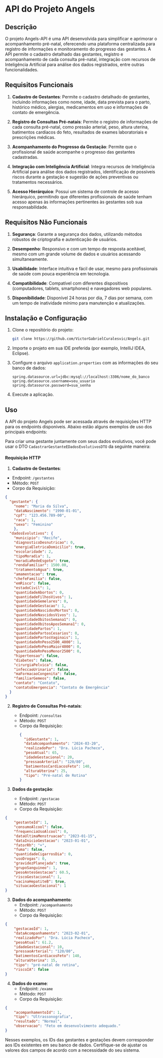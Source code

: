 # API do Projeto Angels

## Descrição

O projeto Angels-API é uma API desenvolvida para simplificar e aprimorar o acompanhamento pré-natal, oferecendo uma plataforma centralizada para registro de informações e monitoramento do progresso das gestantes. A API permite o cadastro detalhado das gestantes, registro e acompanhamento de cada consulta pré-natal, integração com recursos de Inteligência Artificial para análise dos dados registrados, entre outras funcionalidades.

## Requisitos Funcionais

1. **Cadastro de Gestantes**: Permite o cadastro detalhado de gestantes, incluindo informações como nome, idade, data prevista para o parto, histórico médico, alergias, medicamentos em uso e informações de contato de emergência.

2. **Registro de Consultas Pré-natais**: Permite o registro de informações de cada consulta pré-natal, como pressão arterial, peso, altura uterina, batimentos cardíacos do feto, resultados de exames laboratoriais e prescrições médicas.

3. **Acompanhamento do Progresso da Gestação**: Permite que o profissional de saúde acompanhe o progresso das gestantes cadastradas.

4. **Integração com Inteligência Artificial**: Integra recursos de Inteligência Artificial para análise dos dados registrados, identificação de possíveis riscos durante a gestação e sugestão de ações preventivas ou tratamentos necessários.

5. **Acesso Hierárquico**: Possui um sistema de controle de acesso hierárquico, permitindo que diferentes profissionais de saúde tenham acesso apenas às informações pertinentes às gestantes sob sua responsabilidade.

## Requisitos Não Funcionais

1. **Segurança**: Garante a segurança dos dados, utilizando métodos robustos de criptografia e autenticação de usuários.

2. **Desempenho**: Responsivo e com um tempo de resposta aceitável, mesmo com um grande volume de dados e usuários acessando simultaneamente.

3. **Usabilidade**: Interface intuitiva e fácil de usar, mesmo para profissionais de saúde com pouca experiência em tecnologia.

4. **Compatibilidade**: Compatível com diferentes dispositivos (computadores, tablets, smartphones) e navegadores web populares.

5. **Disponibilidade**: Disponível 24 horas por dia, 7 dias por semana, com um tempo de inatividade mínimo para manutenção e atualizações.

## Instalação e Configuração

1. Clone o repositório do projeto:
   ```sh
   git clone https://github.com/VictorGabrielCuralesvic/Angels.git
   ```

2. Importe o projeto em sua IDE preferida (por exemplo, IntelliJ IDEA, Eclipse).

3. Configure o arquivo `application.properties` com as informações do seu banco de dados:

   ```properties
   spring.datasource.url=jdbc:mysql://localhost:3306/nome_do_banco
   spring.datasource.username=seu_usuario
   spring.datasource.password=sua_senha
   ```

4. Execute a aplicação.

## Uso

A API do projeto Angels pode ser acessada através de requisições HTTP para os endpoints disponíveis. Abaixo estão alguns exemplos de uso dos principais endpoints:

Para criar uma gestante juntamente com seus dados evolutivos, você pode usar o DTO `CadastrarGestanteEDadosEvolutivosDTO` da seguinte maneira:

#### Requisição HTTP
1. **Cadastro de Gestantes**:
- Endpoint: `/gestantes`
- Método: `POST`
- Corpo da Requisição:
```json
{
  "gestante": {
    "nome": "Maria da Silva",
    "dataNascimento": "1990-01-01",
    "cpf": "123.456.789-00",
    "raca": 1,
    "sexo": "Feminino"
    },
  "dadosEvolutivos": {
    "municipio": "Recife",
    "diagnosticoDesnutricao": 0,
    "energiaEletricaDomicilio": true,
    "escolaridade": 2,
    "tipoMoradia": 1,
    "moradiaRedeEsgoto": true,
    "rendaFamiliar": 1500.00,
    "tratamentoAgua": true,
    "amamentacao": true,
    "chefeFamilia": false,
    "emRisco": false,
    "estadoCivil": 1,
    "quantidadeAbortos": 0,
    "quantidadeFilhosVivos": 1,
    "quantidadeGemelares": 0,
    "quantidadeGestacao": 1,
    "quantidadeNascidosMortos": 0,
    "quantidadeNascidosVivos": 1,
    "quantidadeObitosSemana1": 0,
    "quantidadeObitosAposSemana1": 0,
    "quantidadePartos": 1,
    "quantidadePartosCesarios": 0,
    "quantidadePartosVaginais": 1,
    "quantidadeRnPeso2500_4000": 1,
    "quantidadeRnPesoMaior4000": 0,
    "quantidadeRnPesoMenor2500": 0,
    "hipertensao": false,
    "diabetes": false,
    "cirurgiaPelvica": false,
    "infeccaoUrinaria": false,
    "maFormacaoCongenita": false,
    "familiarGemeos": false,
    "contato": "Contato",
    "contatoEmergencia": "Contato de Emergência"
  }
}
```

2. **Registro de Consultas Pré-natais**:
   - Endpoint: `/consultas`
   - Método: `POST`
   - Corpo da Requisição:
     ```json
     {
       "idGestante": 1,
       "dataAcompanhamento": "2024-03-20",
       "realizadoPor": "Dra. Lúcia Pacheco",
       "pesoAtual": 65,
       "idadeGestacional": 20,
       "pressaoArterial": "120/80",
       "batimentosCardiacosFeto": 140,
       "alturaUterina": 25,
       "tipo": "Pré-natal de Rotina"
     }
     ```

2. **Dados da gestação**:
   - Endpoint: `/gestacao`
   - Método: `POST`
   - Corpo da Requisição:
```json
{
    "gestanteId": 1,
    "consumoAlcool": false,
    "frequenciaUsoAlcool": 0,
    "dataUltimaMenstruacao": "2023-01-15",
    "dataInicioGestacao": "2023-01-01",
    "fatorRh": "+",
    "fuma": false,
    "quantidadeCigarrosDia": 0,
    "usoDrogas": 0,
    "gravidezPlanejada": true,
    "grupoSanguineo": 1,
    "pesoAntesGestacao": 60.5,
    "riscoGestacional": 1,
    "vacinaHepatiteB": true,
    "situacaoGestacional": 1
}
```

3. **Dados do acompanhamento**:
   - Endpoint: `/acompanhamento`
   - Método: `POST`
   - Corpo da Requisição:
```json
{
    "gestacaoId": 1,
    "dataAcompanhamento": "2023-02-01",
    "realizadoPor": "Dra. Lúcia Pacheco",
    "pesoAtual": 61.2,
    "idadeGestacional": 10,
    "pressaoArterial": "120/80",
    "batimentosCardiacosFeto": 140,
    "alturaUterina": 15,
    "tipo": "pré-natal de rotina",
    "riscoIA": false
}
```

4. **Dados do exame**:
   - Endpoint: `/exame`
   - Método: `POST`
   - Corpo da Requisição:
```json
{
    "acompanhamentoId": 1,
    "tipo": "Ultrassonografia",
    "resultado": "Normal",
    "observacao": "Feto em desenvolvimento adequado."
}
```

Nesses exemplos, os IDs das gestantes e gestações devem corresponder aos IDs existentes em seu banco de dados. Certifique-se de ajustar os valores dos campos de acordo com a necessidade do seu sistema.
